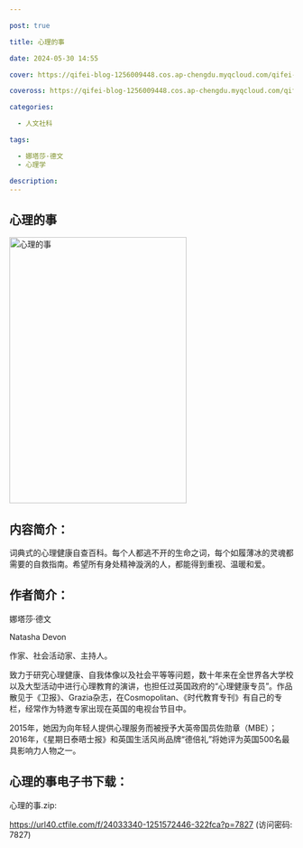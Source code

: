 ```yaml
---

post: true

title: 心理的事

date: 2024-05-30 14:55

cover: https://qifei-blog-1256009448.cos.ap-chengdu.myqcloud.com/qifei-blog/s33821048.jpg

coveross: https://qifei-blog-1256009448.cos.ap-chengdu.myqcloud.com/qifei-blog/s33821048.jpg

categories:

  - 人文社科

tags:

  - 娜塔莎·德文
  - 心理学

description:
---
```


## 心理的事

<img alt="心理的事" class="aligncenter loading" data-was-processed="true" decoding="async" fetchpriority="high" height="471" src="https://qifei-blog-1256009448.cos.ap-chengdu.myqcloud.com/qifei-blog/s33821048.jpg" style="cursor: zoom-in;" width="314"/>

## 内容简介：

词典式的心理健康自查百科。每个人都逃不开的生命之词，每个如履薄冰的灵魂都需要的自救指南。希望所有身处精神漩涡的人，都能得到重视、温暖和爱。

## 作者简介：

娜塔莎·德文

Natasha Devon

作家、社会活动家、主持人。

致力于研究心理健康、自我体像以及社会平等等问题，数十年来在全世界各大学校以及大型活动中进行心理教育的演讲，也担任过英国政府的“心理健康专员”。作品散见于《卫报》、Grazia杂志，在Cosmopolitan、《时代教育专刊》有自己的专栏，经常作为特邀专家出现在英国的电视台节目中。

2015年，她因为向年轻人提供心理服务而被授予大英帝国员佐勋章（MBE）；2016年，《星期日泰晤士报》和英国生活风尚品牌“德倍礼”将她评为英国500名最具影响力人物之一。

## 心理的事电子书下载：

心理的事.zip: 

https://url40.ctfile.com/f/24033340-1251572446-322fca?p=7827 (访问密码: 7827)
